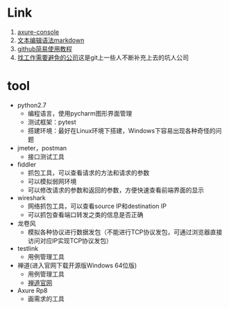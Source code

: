 # Link

1. [axure-console](https://hi6ndg.axshare.com)
2. [文本编辑语法markdown](https://guides.github.com/features/mastering-markdown/)
3. [github简易使用教程](http://www.bootcss.com/p/git-guide/)
3. [找工作需要避免的公司](https://github.com/Hootrix/Chengdu-IT-company-blacklist)这是git上一些人不断补充上去的坑人公司

# tool

* python2.7
   * 编程语言，使用pycharm图形界面管理
   * 测试框架：pytest
   * 搭建环境：最好在Linux环境下搭建，Windows下容易出现各种奇怪的问题
* jmeter，postman
   * 接口测试工具
* fiddler
   * 抓包工具，可以查看请求的方法和请求的参数
   * 可以模拟弱网环境
   * 可以修改请求的参数和返回的参数，方便快速查看前端界面的显示
* wireshark
   * 网络抓包工具，可以查看source IP和destination IP
   * 可以抓包查看端口转发之类的信息是否正确
* 龙卷风
   * 模拟各种协议进行数据发包（不能进行TCP协议发包，可通过浏览器直接访问对应IP实现TCP协议发包）
* testlink
   * 用例管理工具
* 禅道(进入官网下载开源版Windows 64位版)
   * 用例管理工具
   * [禅道官网](https://www.zentao.net/)
* Axure Rp8
   * 画需求的工具
